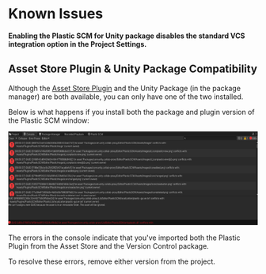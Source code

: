 # Known Issues

**Enabling the Plastic SCM for Unity package disables the standard VCS integration option in the Project Settings.**

## Asset Store Plugin &amp; Unity Package Compatibility

Although
the [Asset Store Plugin](https://assetstore.unity.com/packages/tools/utilities/plastic-scm-plugin-for-unity-beta-169442)
and the Unity Package (in the package manager) are both available, you can only have one of the two installed.

Below is what happens if you install both the package and plugin version of the Plastic SCM window:

![Console errors](images/Compatibility.png)

The errors in the console indicate that you've imported both the Plastic Plugin from the Asset Store and the Version
Control package.

To resolve these errors, remove either version from the project.
